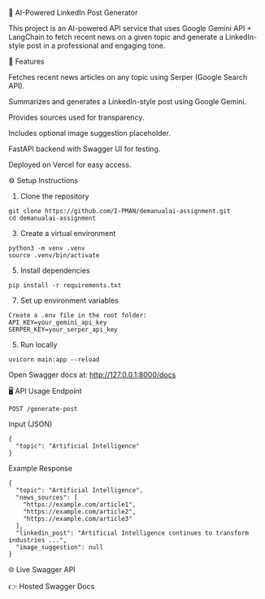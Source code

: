 🚀 AI-Powered LinkedIn Post Generator

This project is an AI-powered API service that uses Google Gemini API + LangChain to fetch recent news on a given topic and generate a LinkedIn-style post in a professional and engaging tone.

📌 Features

Fetches recent news articles on any topic using Serper (Google Search API).

Summarizes and generates a LinkedIn-style post using Google Gemini.

Provides sources used for transparency.

Includes optional image suggestion placeholder.

FastAPI backend with Swagger UI for testing.

Deployed on Vercel for easy access.

⚙️ Setup Instructions
1. Clone the repository
 ```
git clone https://github.com/I-PMAN/demanualai-assignment.git
cd demanualai-assignment
``` 

3. Create a virtual environment
```
python3 -m venv .venv
source .venv/bin/activate
```

5. Install dependencies
```
pip install -r requirements.txt
```

7. Set up environment variables
```
Create a .env file in the root folder:
API_KEY=your_gemini_api_key
SERPER_KEY=your_serper_api_key
```

5. Run locally
```
uvicorn main:app --reload
```

Open Swagger docs at: http://127.0.0.1:8000/docs

🖥️ API Usage
Endpoint
```
POST /generate-post
```

Input (JSON)
```
{
  "topic": "Artificial Intelligence"
}
```

Example Response
```
{
  "topic": "Artificial Intelligence",
  "news_sources": [
    "https://example.com/article1",
    "https://example.com/article2",
    "https://example.com/article3"
  ],
  "linkedin_post": "Artificial Intelligence continues to transform industries ...",
  "image_suggestion": null
}
```

🌐 Live Swagger API

👉 Hosted Swagger Docs
